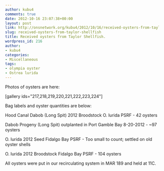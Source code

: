 ```yaml
---
author: kubu4
comments: true
date: 2012-10-16 23:07:38+00:00
layout: post
link: http://onsnetwork.org/kubu4/2012/10/16/received-oysters-from-taylor-shellfish/
slug: received-oysters-from-taylor-shellfish
title: Received oysters from Taylor Shellfish.
wordpress_id: 216
author:
- kubu4
categories:
- Miscellaneous
tags:
- olympia oyster
- Ostrea lurida
---
```


Photos of oysters are here:

[gallery ids="217,218,219,220,221,222,223,224"]

Bag labels and oyster quantities are below:

Hood Canal Dabob (Long Spit) 2012 Broodstock O. lurida PSRF - 42 oysters

Dabob Progeny (Long Spit) outplanted in Port Gamble Bay 8-20-2012 - ~97 oysters

O. lurida 2012 Seed Fidalgo Bay PSRF - Too small to count; settled on old oyster shells

O. lurida 2012 Broodstock Fidalgo Bay PSRF - 104 oysters

All oysters were put in our recirculating system in MAR 189 and held at 11C.
